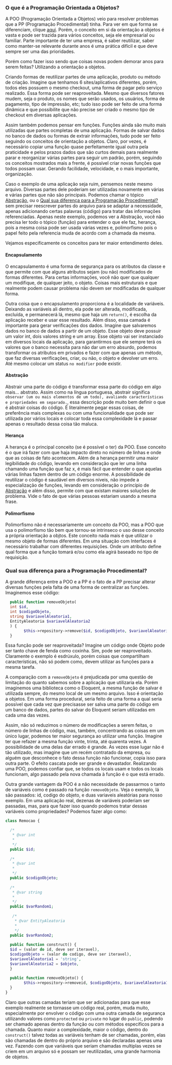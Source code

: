 ### O que é a Programação Orientada a Objetos?

A POO (Programação Orientada a Objetos) veio para resolver problemas que a PP (Programação Procedimental) tinha. Para ver em que forma se diferenciam, clique
 [aqui](#procedimental). Porém, o conceito em si da orientação a objetos é vasta e pode ser trazida para vários conceitos, seja ele empresarial ou familiar.
 Parte importante de ter uma empresa, é saber reutilizar, saber como manter-se relevante durante anos é uma prática difícil e que deve sempre ser uma das prioridades.
 
 Porém como fazer isso sendo que coisas novas podem demorar anos para serem feitas? Utilizando a orientação a objetos. 
 
 Criando formas de reutilizar partes de uma aplicação, produto ou método de criação. Imagine que tenhamos 6 sites/aplicativos diferentes, porém, todos eles possuem o mesmo 
 checkout, uma forma de pagar pelo serviço realizado. Essa forma pode ser reaproveitada. Mesmo que diversos fatores mudem, seja o produto, os nomes que serão usados, os usuários, 
 forma de pagamento, tipo de impressão, etc; tudo isso pode ser feito de uma forma dinâmica e que possibilite que não precise ser criado o mesmo tipo de checkout em diversas aplicações.
 
 Assim também podemos pensar em funções. Funções ainda são muito mais utilizadas que partes ocmpletas de uma aplicação. Formas de salvar dados no banco de dados ou formas de extrair informações,
 tudo pode ser feito seguindo os conceitos de orientação a objetos. Claro, por vezes, é necessário copiar uma função quase perfeitamente igual outra pela praticidade e pelos prazos dados que são 
 curtos demais para realmente parar e reorganizar várias partes para seguir um padrão, porém, seguindo os conceitos mostrados mais a frente, é possível criar novas funções que todos possam usar. 
 Gerando facilidade, velocidade, e o mais importante, organização.

 Caso o exemplo de uma aplicação seja ruim, pensemos neste mesmo arquivo. Diversas partes dele poderiam ser utilizadas novamente em várias e várias partes que não 
 são principais. Podemos chamar o tópico [Abstração](#abstracao), ou o [Qual sua diferença para a Programação Procedimental?](#procendimental) sem precisar reescrever partes do arquivo
 para se adaptar a necessidade, apenas adicionando certas palavras (código) para tratar das informações referenciadas. Apenas neste exemplo, podemos ver
 a Abstração, você não precisa ler todo o tópico (função) para entender o que ele faz, herança, pois a mesma coisa pode ser usada várias vezes e, polimorfismo
 pois o papel feito pela referencia muda de acordo com a chamada da mesma.
 
 Vejamos especificamente os conceitos para ter maior entendimento deles.
  
#### Encapsulamento

O encapsulamento é uma forma de segurança para os atributos da classe e que permite com que alguns atributos sejam (ou não) modificados de formas diferentes.
Para certas informações, você não quer que qualquer um modifique, de qualquer jeito, o objeto. Coisas mais estruturais e que realmente podem causar problema não devem ser modificadas de qualquer forma.

Outra coisa que o encapsulamento proporciona é a localidade de variáveis. Deixando as variáveis ali dentro, ela pode ser alterada, modificada, excluída, e permanecerá lá, mesmo que haja um `return()`, 
é escolha da aplicação receber e usar esse resultado. Além disso, essa camada é importante para gerar verificações dos dados. Imagine que salvaremos dados no banco de dados a partir de um objeto.
Esse objeto deve possuir um valor int, dois valores string e um array. Esse objeto vai ser instanciado em diversos locais da aplicação, para garantirmos que ele sempre terá os valores que o banco 
necessita para não dar um erro absurdo, podemos transformar os atributos em privados e fazer com que apenas um método, que faz diversas verificações, criar, ou não, o objeto e devolver um erro. Até mesmo colocar um status `no modifier` pode existir.

<a id="abstracao"></a>

#### Abstração 

Abstrair uma parte do código é transformar essa parte do código em algo mais... abstrato. Assim como na língua portuguesa, 
abstrair significa `observar (um ou mais elementos de um todo), avaliando características e propriedades em separado.`, essa descrição pode muito bem definir o que 
é abstrair coisas do código. É literalmente pegar essas coisas, de preferência mais complexas ou com uma funcionalidade que pode ser utilizada por vários locais e
colocar toda essa complexidade lá e passar apenas o resultado dessa coisa tão maluca.

#### Herança

A herança é o principal conceito (se é possível o ter) da POO. Esse conceito é o que irá fazer com que haja impacto direto no número de linhas e onde que as coisas
de fato acontecem. Além de a herança permitir uma maior legibilidade do código, levando em consideração que ler uma linha chamando uma função que faz x, é mais fácil que entender
o que aquelas várias linhas fazem dentro de um código enorme. A possibilidade de reutilizar o código é saudável em diversos níveis, não impede a especialização de funções,
levando em consideração o princípio de [Abstração](#abstracao) e além disso, permite com que existam maiores soluções de problema. Vide o fato de que várias pessoas estariam usando a mesma frase.

#### Polimorfismo

Polimorfismo não é necessariamente um conceito da POO, mas a POO que usa o polimorfismo tão bem que tornou-se intrinseco o uso desse conceito a própria orientação a objtos.
Este conceito nada mais é que utilizar o mesmo objeto de formas diferentes. Em uma situação com Interfaces é necessário trabalhar com diferentes requisições. Onde um 
atributo define qual forma que a função tomará e/ou como ela agirá baseado no tipo de requisição. 

<a id="Procedimental"></a>

### Qual sua diferença para a Programação Procedimental?

A grande diferença entre a POO e a PP é o fato de a PP precisar alterar diversas funções pela falta de uma forma de centralizar as funções. Imaginemos esse código:

```php
  public function removeObjeto(
  int $id, 
  int $codigoObjeto, 
  string $variavelAleatoria1, 
  EntityAleatoria $variavelAleatoria2
  ) {
        $this->repository->remove($id, $codigoObjeto, $variavelAleatoria1, $variavelAleatoria2);
  }
```

Essa função pode ser reaproveitada? Imagine um código onde Objeto pode ser tanto chave de fenda como coxinha. Sim, pode ser reaproveitado. 
Claramente o exemplo é esdrúxulo, porém coisas que compartilham características, não só podem como, devem utilizar as funções para a mesma tarefa. 

A comparação com a `removeObjeto` é prejudicada por uma questão de limitação do quanto sabemos sobre a aplicação que utilizaria ela. Porém imaginemos uma biblioteca como o
Eloquent, a mesma função de salvar é utilizada sempre, do mesmo local de um mesmo arquivo. Isso é orientação a objetos. Em uma forma procedural, seria feito de uma forma 
a qual seria possível que cada vez que precisasse ser salva uma parte do código em um banco de dados, partes do salvar do Eloquent seriam utilizadas em cada uma das vezes. 

Assim, não só reduzimos o número de modificações a serem feitas, o número de linhas de código, mas, também, concentrando as coisas em um único lugar, podemos ter maior segurança ao utilizar
uma função. Imagine ter que refazer a mesma função vinte, trinta, até quarenta vezes. A possibilidade de uma delas dar errado é grande. As vezes esse lugar não é tão utilizado, mas imagine
que um recém contratado da empresa, ou alguém que desconhece o fato dessa função não funcionar, copia isso para outra parte. O efeito cascata pode ser grande e devastador.
Realizando uma POO, podemos confiar que, se todos os locais usam e todos os locais funcionam, algo passado pela nova chamada à função é o que está errado. 

Outra grande vantagem da POO é a não necessidade de passarmos o tanto de variáveis como é passado na função `removeObjeto`. Veja o exemplo, lá são passados: id, codigo do objeto, e duas variaveis
aleatórias para nosso exemplo. Em uma aplicação real, dezenas de variáveis poderiam ser passadas, mas, para que fazer isso quando podemos tratar dessas variáveis como propriedades? Podemos fazer algo como:
```php
class Remocao {

  /*
   * @var int
   *
   */
  public $id; 
 
  /*
   * @var int
   *
   */
  public $codigoObjeto; 
  
  /*
   * @var string
   *
   */
  public $varRandom1; 
  
   /*
    * @var EntityAleatoria
    *
    */
  public $varRandom2; 
  
  public function construct() {
  $id = (valor do id, deve ser iteravel), 
  $codigoObjeto = (valor do codigo, deve ser iteravel), 
  $variavelAleatoria1 = 'string', 
  $variavelAleatoria2 = $objeto,
  }
  
  public function removeObjeto() {
        $this->repository->removeid, $codigoObjeto, $variavelAleatoria1, $variavelAleatoria2);
  }
}
```

Claro que outras camadas teriam que ser adicionadas para que esse exemplo realmente se tornasse um código real, porém, muda muito, especialmente por envolver 
o código com uma outra camada de segurança utilizando valores como `protected` ou `private` no lugar do `public`, podendo ser chamado apenas dentro da função ou
com métodos especificos para a chamada. Quanto maior a complexidade, maior o código, dentro do `construct()` talvez todas as variáveis tenham de ser chamadas, porém,
elas são chamadas de dentro do próprio arquivo e são declaradas apenas uma vez. Fazendo com que variáveis que seriam chamadas multiplas vezes se criem em um arquivo só e possam ser 
reutilizadas, uma grande harmonia de objetos. 

